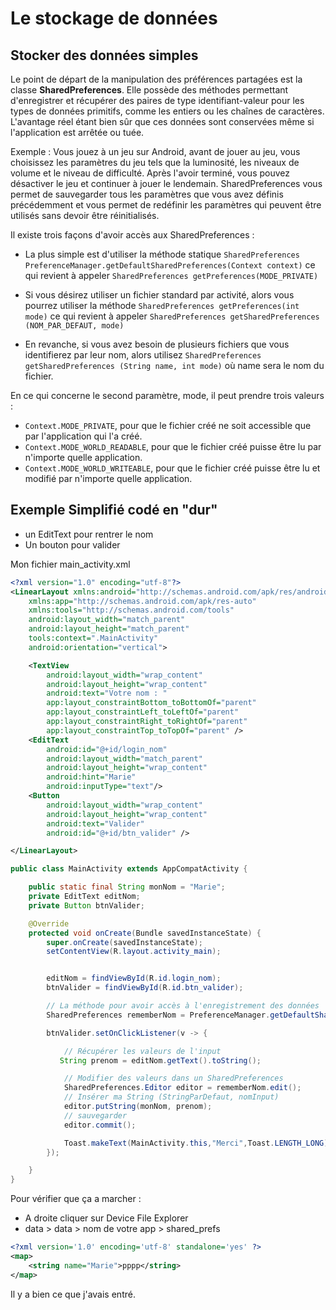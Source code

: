 # Le stockage de données

## Stocker des données simples

Le point de départ de la manipulation des préférences partagées est la classe **SharedPreferences**. Elle possède des méthodes permettant d'enregistrer et récupérer des paires de type identifiant-valeur pour les types de données primitifs, comme les entiers ou les chaînes de caractères. L'avantage réel étant bien sûr que ces données sont conservées même si l'application est arrêtée ou tuée. 

Exemple : Vous jouez à un jeu sur Android, avant de jouer au jeu, vous choisissez les paramètres du jeu tels que la luminosité, les niveaux de volume et le niveau de difficulté. Après l'avoir terminé, vous pouvez désactiver le jeu et continuer à jouer le lendemain. SharedPreferences vous permet de sauvegarder tous les paramètres que vous avez définis précédemment et vous permet de redéfinir les paramètres qui peuvent être utilisés sans devoir être réinitialisés.

Il existe trois façons d'avoir accès aux SharedPreferences :

- La plus simple est d'utiliser la méthode statique 
`SharedPreferences PreferenceManager.getDefaultSharedPreferences(Context context)` ce qui revient à appeler `SharedPreferences getPreferences(MODE_PRIVATE)`

- Si vous désirez utiliser un fichier standard par activité, alors vous pourrez utiliser la méthode 
`SharedPreferences getPreferences(int mode)` ce qui revient à appeler `SharedPreferences getSharedPreferences (NOM_PAR_DEFAUT, mode)`

- En revanche, si vous avez besoin de plusieurs fichiers que vous identifierez par leur nom, alors utilisez `SharedPreferences getSharedPreferences (String name, int mode)` où name sera le nom du fichier.

En ce qui concerne le second paramètre, mode, il peut prendre trois valeurs :

- `Context.MODE_PRIVATE`, pour que le fichier créé ne soit accessible que par l'application qui l'a créé.
- `Context.MODE_WORLD_READABLE`, pour que le fichier créé puisse être lu par n'importe quelle application.
- `Context.MODE_WORLD_WRITEABLE`, pour que le fichier créé puisse être lu et modifié par n'importe quelle application.

## Exemple Simplifié codé en "dur"

- un EditText pour rentrer le nom
- Un bouton pour valider

Mon fichier main_activity.xml

```xml
<?xml version="1.0" encoding="utf-8"?>
<LinearLayout xmlns:android="http://schemas.android.com/apk/res/android"
    xmlns:app="http://schemas.android.com/apk/res-auto"
    xmlns:tools="http://schemas.android.com/tools"
    android:layout_width="match_parent"
    android:layout_height="match_parent"
    tools:context=".MainActivity"
    android:orientation="vertical">

    <TextView
        android:layout_width="wrap_content"
        android:layout_height="wrap_content"
        android:text="Votre nom : "
        app:layout_constraintBottom_toBottomOf="parent"
        app:layout_constraintLeft_toLeftOf="parent"
        app:layout_constraintRight_toRightOf="parent"
        app:layout_constraintTop_toTopOf="parent" />
    <EditText
        android:id="@+id/login_nom"
        android:layout_width="match_parent"
        android:layout_height="wrap_content"
        android:hint="Marie"
        android:inputType="text"/>
    <Button
        android:layout_width="wrap_content"
        android:layout_height="wrap_content"
        android:text="Valider"
        android:id="@+id/btn_valider" />

</LinearLayout>
```

```java
public class MainActivity extends AppCompatActivity {

    public static final String monNom = "Marie";
    private EditText editNom;
    private Button btnValider;

    @Override
    protected void onCreate(Bundle savedInstanceState) {
        super.onCreate(savedInstanceState);
        setContentView(R.layout.activity_main);


        editNom = findViewById(R.id.login_nom);
        btnValider = findViewById(R.id.btn_valider);

        // La méthode pour avoir accès à l'enregistrement des données
        SharedPreferences rememberNom = PreferenceManager.getDefaultSharedPreferences(getApplicationContext());

        btnValider.setOnClickListener(v -> {

            // Récupérer les valeurs de l'input
           String prenom = editNom.getText().toString();

            // Modifier des valeurs dans un SharedPreferences
            SharedPreferences.Editor editor = rememberNom.edit();
            // Insérer ma String (StringParDefaut, nomInput)
            editor.putString(monNom, prenom);
            // sauvegarder
            editor.commit();

            Toast.makeText(MainActivity.this,"Merci",Toast.LENGTH_LONG).show();
        });

    }
}
```

Pour vérifier que ça a marcher :
- A droite cliquer sur Device File Explorer
- data > data > nom de votre app > shared_prefs

```xml
<?xml version='1.0' encoding='utf-8' standalone='yes' ?>
<map>
    <string name="Marie">pppp</string>
</map>
```

Il y a bien ce que j'avais entré.


